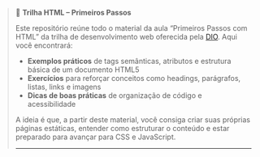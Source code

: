 > 🚀 **Trilha HTML – Primeiros Passos**  
>  
> Este repositório reúne todo o material da aula “Primeiros Passos com HTML” da trilha de desenvolvimento web oferecida pela [DIO](https://dio.me). Aqui você encontrará:
> 
> - **Exemplos práticos** de tags semânticas, atributos e estrutura básica de um documento HTML5  
> - **Exercícios** para reforçar conceitos como headings, parágrafos, listas, links e imagens  
> - **Dicas de boas práticas** de organização de código e acessibilidade  
>  
> A ideia é que, a partir deste material, você consiga criar suas próprias páginas estáticas, entender como estruturar o conteúdo e estar preparado para avançar para CSS e JavaScript.  
> 
> ---

